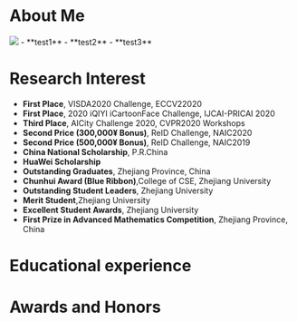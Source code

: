 <html><head>
<title>Sunfeiran 个人主页</title>
</head></html>

# About Me
<img class="profile-picture" src="https://orienttraveller.github.io/sfr.jpg">
- **test1**
- **test2**
- **test3**


# Research Interest
- **First Place**, VISDA2020 Challenge, ECCV22020
- **First Place**, 2020 iQIYI iCartoonFace Challenge, IJCAI-PRICAI 2020
- **Third Place**, AICity Challenge 2020, CVPR2020 Workshops
- **Second Price (300,000¥ Bonus)**, ReID Challenge, NAIC2020
- **Second Price (500,000¥ Bonus)**, ReID Challenge, NAIC2019
- **China National Scholarship**, P.R.China
- **HuaWei Scholarship**
- **Outstanding Graduates**, Zhejiang Province, China
- **Chunhui Award (Blue Ribbon)**,College of CSE, Zhejiang University
- **Outstanding Student Leaders**, Zhejiang University
- **Merit Student**,Zhejiang University
- **Excellent Student Awards**, Zhejiang University
- **First Prize in Advanced Mathematics Competition**, Zhejiang Province, China

# Educational experience 

# Awards and Honors


